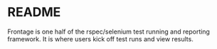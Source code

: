 # README

Frontage is one half of the rspec/selenium test running and reporting framework. It is where users kick off test runs and view results.
